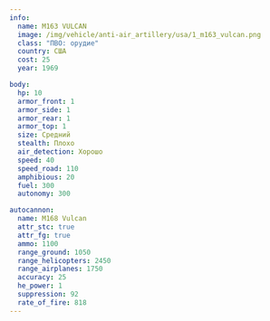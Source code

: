 ```yaml
---
info:
  name: M163 VULCAN
  image: /img/vehicle/anti-air_artillery/usa/1_m163_vulcan.png
  class: "ПВО: орудие"
  country: США
  cost: 25
  year: 1969

body:
  hp: 10
  armor_front: 1
  armor_side: 1
  armor_rear: 1
  armor_top: 1
  size: Средний
  stealth: Плохо
  air_detection: Хорошо
  speed: 40
  speed_road: 110
  amphibious: 20
  fuel: 300
  autonomy: 300

autocannon:
  name: M168 Vulcan
  attr_stc: true
  attr_fg: true
  ammo: 1100
  range_ground: 1050
  range_helicopters: 2450
  range_airplanes: 1750
  accuracy: 25
  he_power: 1
  suppression: 92
  rate_of_fire: 818
---
```

